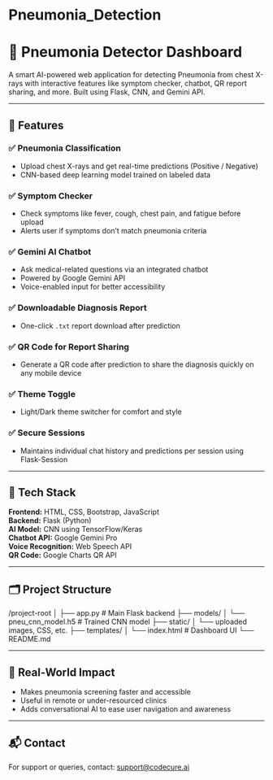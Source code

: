 # Pneumonia_Detection
# 🧠 Pneumonia Detector Dashboard

A smart AI-powered web application for detecting Pneumonia from chest X-rays with interactive features like symptom checker, chatbot, QR report sharing, and more. Built using Flask, CNN, and Gemini API.

---

## 🚀 Features

### ✅ Pneumonia Classification
- Upload chest X-rays and get real-time predictions (Positive / Negative)
- CNN-based deep learning model trained on labeled data

### ✅ Symptom Checker
- Check symptoms like fever, cough, chest pain, and fatigue before upload
- Alerts user if symptoms don’t match pneumonia criteria

### ✅ Gemini AI Chatbot
- Ask medical-related questions via an integrated chatbot
- Powered by Google Gemini API
- Voice-enabled input for better accessibility

### ✅ Downloadable Diagnosis Report
- One-click `.txt` report download after prediction

### ✅ QR Code for Report Sharing
- Generate a QR code after prediction to share the diagnosis quickly on any mobile device

### ✅ Theme Toggle
- Light/Dark theme switcher for comfort and style

### ✅ Secure Sessions
- Maintains individual chat history and predictions per session using Flask-Session

---

## 🧪 Tech Stack

**Frontend:** HTML, CSS, Bootstrap, JavaScript  
**Backend:** Flask (Python)  
**AI Model:** CNN using TensorFlow/Keras  
**Chatbot API:** Google Gemini Pro  
**Voice Recognition:** Web Speech API  
**QR Code:** Google Charts QR API

---

## 🗂️ Project Structure
/project-root │ ├── app.py # Main Flask backend ├── models/ │ └── pneu_cnn_model.h5 # Trained CNN model ├── static/ │ └── uploaded images, CSS, etc. ├── templates/ │ └── index.html # Dashboard UI └── README.md


---

## 🎯 Real-World Impact

- Makes pneumonia screening faster and accessible
- Useful in remote or under-resourced clinics
- Adds conversational AI to ease user navigation and awareness

---

## 📬 Contact

For support or queries, contact: [support@codecure.ai](mailto:support@codecure.ai)


